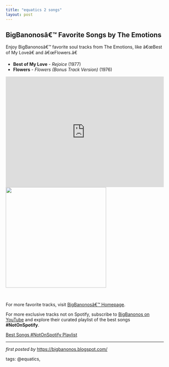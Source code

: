 ```yaml
---
title: "equatics 2 songs"
layout: post
---
```

<h2>BigBanonosâ€™ Favorite Songs by The Emotions</h2>
<p>Enjoy BigBanonosâ€™ favorite soul tracks from The Emotions, like â€œBest of My Loveâ€ and â€œFlowers.â€</p> <ul> <li><strong>Best of My Love</strong> - <em>Rejoice</em> (1977)</li> <li><strong>Flowers</strong> - <em>Flowers (Bonus Track Version)</em> (1976)</li>
</ul> <iframe allow="autoplay; clipboard-write; encrypted-media; fullscreen; picture-in-picture" allowfullscreen="" frameborder="0" height="352" loading="lazy" src="https://open.spotify.com/embed/playlist/5tfILXA8PRar87tiHdwCua?utm_source=generator" width="100%"></iframe>
<div class="separator"><a href="https://lastfm.freetls.fastly.net/i/u/ar0/fdc29e00991b4d8680798657e869bc03.jpg" ><img alt="" border="0" data-original-height="1647" data-original-width="2048" src="https://lastfm.freetls.fastly.net/i/u/ar0/fdc29e00991b4d8680798657e869bc03.jpg" width="320" /></a></div>
<p><br /></p><p>For more favorite tracks, visit <a href="https://bigbanonos.blogspot.com/">BigBanonosâ€™ Homepage</a>.</p>


<!--Subscribe and Playlist Links-->
<div>
    <p>For more exclusive tracks not on Spotify, subscribe to <a href="https://www.youtube.com/@BigBanonos" target="_blank">BigBanonos on YouTube</a> and explore their curated playlist of the best songs <strong>#NotOnSpotify</strong>.</p>
    <p><a href="https://www.youtube.com/playlist?list=PLtuNtuTatqI0kFahUCbtbfenC_ET5O_tr" target="_blank">Best Songs #NotOnSpotify Playlist<br /></a></p></div>

<hr />

<p><em>first posted by</em> <a href="https://bigbanonos.blogspot.com/" rel="noopener" target="_new">https://bigbanonos.blogspot.com/</a></p>

<p>tags: @equatics,</p>
